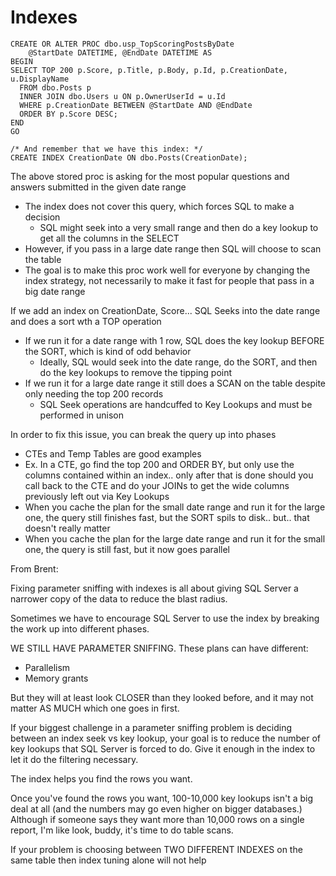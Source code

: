 # Indexes

```
CREATE OR ALTER PROC dbo.usp_TopScoringPostsByDate
	@StartDate DATETIME, @EndDate DATETIME AS
BEGIN
SELECT TOP 200 p.Score, p.Title, p.Body, p.Id, p.CreationDate, u.DisplayName
  FROM dbo.Posts p
  INNER JOIN dbo.Users u ON p.OwnerUserId = u.Id
  WHERE p.CreationDate BETWEEN @StartDate AND @EndDate
  ORDER BY p.Score DESC;
END
GO

/* And remember that we have this index: */
CREATE INDEX CreationDate ON dbo.Posts(CreationDate);
```

The above stored proc is asking for the most popular questions and answers submitted in the given date range

* The index does not cover this query, which forces SQL to make a decision
  * SQL might seek into a very small range and then do a key lookup to get all the columns in the SELECT
* However, if you pass in a large date range then SQL will choose to scan the table
* The goal is to make this proc work well for everyone by changing the index strategy, not necessarily to make it fast for people that pass in a big date range&#x20;

If we add an index on CreationDate, Score... SQL Seeks into the date range and does a sort wth a TOP operation

* If we run it for a date range with 1 row, SQL does the key lookup BEFORE the SORT, which is kind of odd behavior
  * Ideally, SQL would seek into the date range, do the SORT, and then do the key lookups to remove the tipping point
* If we run it for a large date range it still does a SCAN on the table despite only needing the top 200 records
  * SQL Seek operations are handcuffed to Key Lookups and must be performed in unison

In order to fix this issue, you can break the query up into phases

* CTEs and Temp Tables are good examples
* Ex. In a CTE, go find the top 200 and ORDER BY, but only use the columns contained within an index.. only after that is done should you call back to the CTE and do your JOINs to get the wide columns previously left out via Key Lookups
* When you cache the plan for the small date range and run it for the large one, the query still finishes fast, but the SORT spils to disk.. but.. that doesn't really matter
* When you cache the plan for the large date range and run it for the small one, the query is still fast, but it now goes parallel

From Brent:

Fixing parameter sniffing with indexes is all about giving SQL Server a narrower copy of the data to reduce the blast radius.

Sometimes we have to encourage SQL Server to use the index by breaking the work up into different phases.

WE STILL HAVE PARAMETER SNIFFING. These plans can have different:

* Parallelism
* Memory grants

But they will at least look CLOSER than they looked before, and it may not matter AS MUCH which one goes in first.

If your biggest challenge in a parameter sniffing problem is deciding between an index seek vs key lookup, your goal is to reduce the number of key lookups that SQL Server is forced to do. Give it enough in the index to let it do the filtering necessary.

The index helps you find the rows you want.

Once you've found the rows you want, 100-10,000 key lookups isn't a big deal at all (and the numbers may go even higher on bigger databases.) Although if someone says they want more than 10,000 rows on a single report, I'm like look, buddy, it's time to do table scans.

If your problem is choosing between TWO DIFFERENT INDEXES on the same table then index tuning alone will not help

